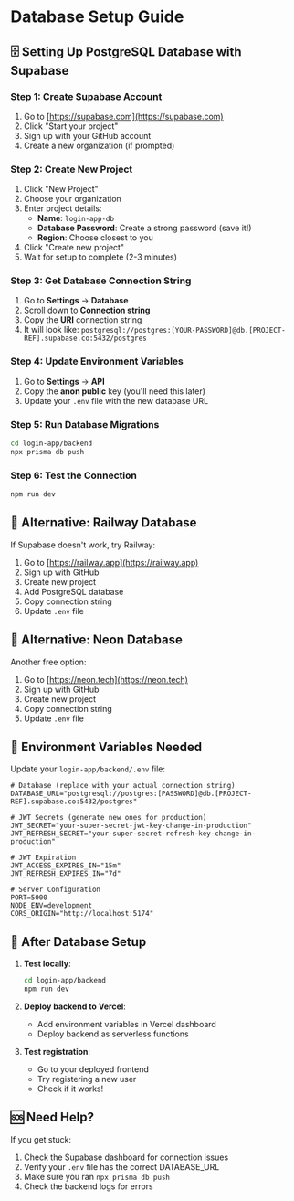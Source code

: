 # Database Setup Guide

## 🗄️ Setting Up PostgreSQL Database with Supabase

### Step 1: Create Supabase Account
1. Go to [https://supabase.com](https://supabase.com)
2. Click "Start your project"
3. Sign up with your GitHub account
4. Create a new organization (if prompted)

### Step 2: Create New Project
1. Click "New Project"
2. Choose your organization
3. Enter project details:
   - **Name**: `login-app-db`
   - **Database Password**: Create a strong password (save it!)
   - **Region**: Choose closest to you
4. Click "Create new project"
5. Wait for setup to complete (2-3 minutes)

### Step 3: Get Database Connection String
1. Go to **Settings** → **Database**
2. Scroll down to **Connection string**
3. Copy the **URI** connection string
4. It will look like: `postgresql://postgres:[YOUR-PASSWORD]@db.[PROJECT-REF].supabase.co:5432/postgres`

### Step 4: Update Environment Variables
1. Go to **Settings** → **API**
2. Copy the **anon public** key (you'll need this later)
3. Update your `.env` file with the new database URL

### Step 5: Run Database Migrations
```bash
cd login-app/backend
npx prisma db push
```

### Step 6: Test the Connection
```bash
npm run dev
```

## 🔧 Alternative: Railway Database

If Supabase doesn't work, try Railway:
1. Go to [https://railway.app](https://railway.app)
2. Sign up with GitHub
3. Create new project
4. Add PostgreSQL database
5. Copy connection string
6. Update `.env` file

## 🔧 Alternative: Neon Database

Another free option:
1. Go to [https://neon.tech](https://neon.tech)
2. Sign up with GitHub
3. Create new project
4. Copy connection string
5. Update `.env` file

## 📝 Environment Variables Needed

Update your `login-app/backend/.env` file:

```env
# Database (replace with your actual connection string)
DATABASE_URL="postgresql://postgres:[PASSWORD]@db.[PROJECT-REF].supabase.co:5432/postgres"

# JWT Secrets (generate new ones for production)
JWT_SECRET="your-super-secret-jwt-key-change-in-production"
JWT_REFRESH_SECRET="your-super-secret-refresh-key-change-in-production"

# JWT Expiration
JWT_ACCESS_EXPIRES_IN="15m"
JWT_REFRESH_EXPIRES_IN="7d"

# Server Configuration
PORT=5000
NODE_ENV=development
CORS_ORIGIN="http://localhost:5174"
```

## 🚀 After Database Setup

1. **Test locally**:
   ```bash
   cd login-app/backend
   npm run dev
   ```

2. **Deploy backend to Vercel**:
   - Add environment variables in Vercel dashboard
   - Deploy backend as serverless functions

3. **Test registration**:
   - Go to your deployed frontend
   - Try registering a new user
   - Check if it works!

## 🆘 Need Help?

If you get stuck:
1. Check the Supabase dashboard for connection issues
2. Verify your `.env` file has the correct DATABASE_URL
3. Make sure you ran `npx prisma db push`
4. Check the backend logs for errors 